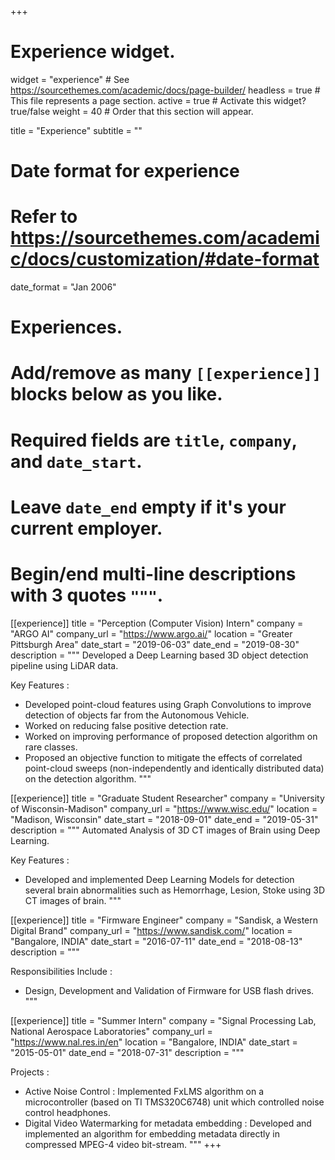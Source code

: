 +++
# Experience widget.
widget = "experience"  # See https://sourcethemes.com/academic/docs/page-builder/
headless = true  # This file represents a page section.
active = true  # Activate this widget? true/false
weight = 40  # Order that this section will appear.

title = "Experience"
subtitle = ""

# Date format for experience
#   Refer to https://sourcethemes.com/academic/docs/customization/#date-format
date_format = "Jan 2006"

# Experiences.
#   Add/remove as many `[[experience]]` blocks below as you like.
#   Required fields are `title`, `company`, and `date_start`.
#   Leave `date_end` empty if it's your current employer.
#   Begin/end multi-line descriptions with 3 quotes `"""`.
[[experience]]
  title = "Perception (Computer Vision) Intern"
  company = "ARGO AI"
  company_url = "https://www.argo.ai/"
  location = "Greater Pittsburgh Area"
  date_start = "2019-06-03"
  date_end = "2019-08-30"
  description = """ Developed a Deep Learning based 3D object detection pipeline using LiDAR data.

  Key Features :

  * Developed point-cloud features using Graph Convolutions to improve detection of objects far from the Autonomous Vehicle.
  * Worked on reducing false positive detection rate. 
  * Worked on improving performance of proposed detection algorithm on rare classes.
  * Proposed an objective function to mitigate the effects of correlated point-cloud sweeps (non-independently and identically distributed data) on the detection algorithm.
  """

[[experience]]
  title = "Graduate Student Researcher"
  company = "University of Wisconsin-Madison"
  company_url = "https://www.wisc.edu/"
  location = "Madison, Wisconsin"
  date_start = "2018-09-01"
  date_end = "2019-05-31"
  description = """ Automated Analysis of 3D CT images of Brain using Deep Learning.

  Key Features :

  * Developed and implemented Deep Learning Models for detection several brain abnormalities such as Hemorrhage, Lesion, Stoke using 3D CT images of brain.
  """

[[experience]]
  title = "Firmware Engineer"
  company = "Sandisk, a Western Digital Brand"
  company_url = "https://www.sandisk.com/"
  location = "Bangalore, INDIA"
  date_start = "2016-07-11"
  date_end = "2018-08-13"
  description = """ 

  Responsibilities Include :

  * Design, Development and Validation of Firmware for USB flash drives.
  """

[[experience]]
  title = "Summer Intern"
  company = "Signal Processing Lab, National Aerospace Laboratories"
  company_url = "https://www.nal.res.in/en"
  location = "Bangalore, INDIA"
  date_start = "2015-05-01"
  date_end = "2018-07-31"
  description = """ 

  Projects :

  * Active Noise Control : Implemented FxLMS algorithm on a microcontroller (based on TI TMS320C6748) unit which controlled noise control headphones.
  * Digital Video Watermarking for metadata embedding : Developed and implemented an algorithm for embedding metadata directly in compressed MPEG-4 video bit-stream.
  """
+++
